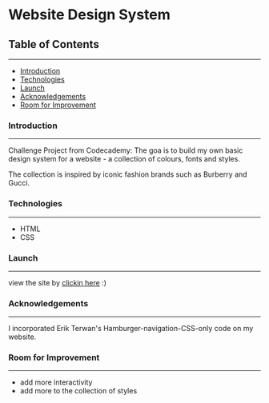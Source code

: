 # Website Design System

## Table of Contents

---

* [Introduction](https://github.com/maddc0de/website-design-system#Introduction)
* [Technologies](https://github.com/maddc0de/website-design-system#Technologies)
* [Launch](https://github.com/maddc0de/website-design-system#Launch)
* [Acknowledgements](https://github.com/maddc0de/website-design-system#Acknowledgements)
* [Room for Improvement](https://github.com/maddc0de/website-design-system#Room-for-improvement)


### Introduction

---

Challenge Project from Codecademy: The goa is to build my own basic design system for a website - a collection of colours, fonts and styles.

The collection is inspired by iconic fashion brands such as Burberry and Gucci.


### Technologies

---

- HTML
- CSS


### Launch

---

view the site by [clickin here](https://maddc0de.github.io/website-design-system/) :)


### Acknowledgements

---

I incorporated Erik Terwan's Hamburger-navigation-CSS-only code on my website.


### Room for Improvement

---

- add more interactivity
- add more to the collection of styles
